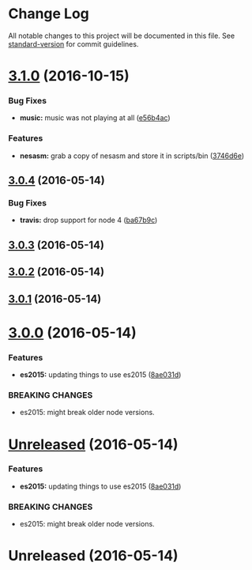 # Change Log

All notable changes to this project will be documented in this file. See [standard-version](https://github.com/conventional-changelog/standard-version) for commit guidelines.

<a name="3.1.0"></a>
# [3.1.0](https://github.com/emkay/nesly-sound/compare/v3.0.4...v3.1.0) (2016-10-15)


### Bug Fixes

* **music:** music was not playing at all ([e56b4ac](https://github.com/emkay/nesly-sound/commit/e56b4ac))


### Features

* **nesasm:** grab a copy of nesasm and store it in scripts/bin ([3746d6e](https://github.com/emkay/nesly-sound/commit/3746d6e))



<a name="3.0.4"></a>
## [3.0.4](https://github.com/emkay/nesly-sound/compare/v3.0.3...v3.0.4) (2016-05-14)


### Bug Fixes

* **travis:** drop support for node 4 ([ba67b9c](https://github.com/emkay/nesly-sound/commit/ba67b9c))



<a name="3.0.3"></a>
## [3.0.3](https://github.com/emkay/nesly-sound/compare/v3.0.2...v3.0.3) (2016-05-14)



<a name="3.0.2"></a>
## [3.0.2](https://github.com/emkay/nesly-sound/compare/v3.0.1...v3.0.2) (2016-05-14)



<a name="3.0.1"></a>
## [3.0.1](https://github.com/emkay/nesly-sound/compare/v3.0.0...v3.0.1) (2016-05-14)



<a name="3.0.0"></a>
# [3.0.0](https://github.com/emkay/nesly-sound/compare/v2.7.2...v3.0.0) (2016-05-14)


### Features

* **es2015:** updating things to use es2015 ([8ae031d](https://github.com/emkay/nesly-sound/commit/8ae031d))


### BREAKING CHANGES

* es2015: might break older node versions.



<a name="Unreleased"></a>
# [Unreleased](https://github.com/emkay/nesly-sound/compare/v2.7.2...8ae031d) (2016-05-14)


### Features

* **es2015:** updating things to use es2015 ([8ae031d](https://github.com/emkay/nesly-sound/commit/8ae031d))


### BREAKING CHANGES

* es2015: might break older node versions.



<a name="Unreleased"></a>
# Unreleased (2016-05-14)
